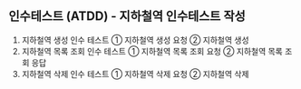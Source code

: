 ## 인수테스트 (ATDD) - 지하철역 인수테스트 작성

1. 지하철역 생성 인수 테스트 
   ① 지하철역 생성 요청 
   ② 지하철역 생성 
2. 지하철역 목록 조회 인수 테스트 
   ① 지하철역 목록 조회 요청 
   ② 지하철역 목록 조회 응답
3. 지하철역 삭제 인수 테스트 
   ① 지하철역 삭제 요청
   ② 지하철역 삭제

